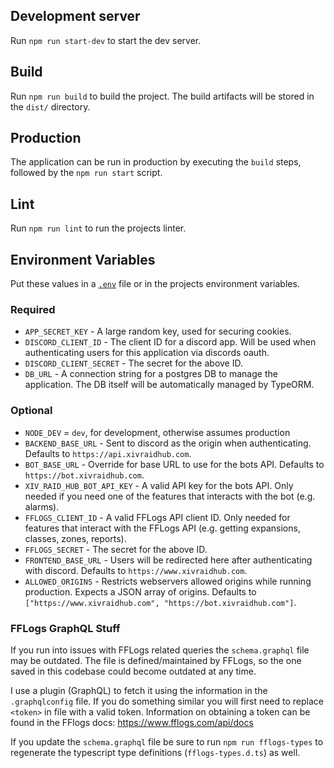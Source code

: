 ## Development server

Run `npm run start-dev` to start the dev server.

## Build

Run `npm run build` to build the project. The build artifacts will be stored in the `dist/` directory.

## Production

The application can be run in production by executing the `build` steps, followed by the `npm run start` script.

## Lint

Run `npm run lint` to run the projects linter.

## Environment Variables

Put these values in a [`.env`](https://www.npmjs.com/package/dotenv) file or in the projects environment variables.

### Required

* `APP_SECRET_KEY` - A large random key, used for securing cookies.
* `DISCORD_CLIENT_ID` - The client ID for a discord app. Will be used when authenticating users for this application via discords oauth.
* `DISCORD_CLIENT_SECRET` - The secret for the above ID.
* `DB_URL` - A connection string for a postgres DB to manage the application. The DB itself will be automatically managed by TypeORM.
### Optional

* `NODE_DEV` = `dev`, for development, otherwise assumes production
* `BACKEND_BASE_URL` - Sent to discord as the origin when authenticating. Defaults to `https://api.xivraidhub.com`.
* `BOT_BASE_URL` - Override for base URL to use for the bots API. Defaults to `https://bot.xivraidhub.com`.
* `XIV_RAID_HUB_BOT_API_KEY` - A valid API key for the bots API. Only needed if you need one of the features that interacts with the bot (e.g. alarms).
* `FFLOGS_CLIENT_ID` - A valid FFLogs API client ID. Only needed for features that interact with the FFLogs API (e.g. getting expansions, classes, zones, reports).
* `FFLOGS_SECRET` - The secret for the above ID.
* `FRONTEND_BASE_URL` - Users will be redirected here after authenticating with discord. Defaults to `https://www.xivraidhub.com`.
* `ALLOWED_ORIGINS` - Restricts webservers allowed origins while running production. Expects a JSON array of origins. Defaults to `["https://www.xivraidhub.com", "https://bot.xivraidhub.com"]`.

### FFLogs GraphQL Stuff
If you run into issues with FFLogs related queries the `schema.graphql` file may be outdated. The file is defined/maintained by FFLogs, so the one saved in this codebase could become outdated at any time.

I use a plugin (GraphQL) to fetch it using the information in the `.graphqlconfig` file. If you do something similar you will first need to replace `<token>` in file with a valid token. Information on obtaining a token can be found in the FFlogs docs: https://www.fflogs.com/api/docs 

If you update the `schema.graphql` file be sure to run `npm run fflogs-types` to regenerate the typescript type definitions (`fflogs-types.d.ts`) as well.
